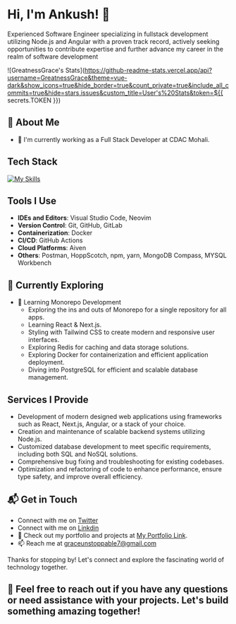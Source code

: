 # Hi, I'm Ankush! 👋

 Experienced Software Engineer specializing in fullstack development utilizing Node.js and Angular with a proven track record, actively seeking opportunities to contribute expertise and further advance my career in the realm of software development

![GreatnessGrace's Stats](https://github-readme-stats.vercel.app/api?username=GreatnessGrace&theme=vue-dark&show_icons=true&hide_border=true&count_private=true&include_all_commits=true&hide=stars,issues&custom_title=User's%20Stats&token=${{ secrets.TOKEN }})
## 🚀 About Me

- 🔭 I'm currently working as a Full Stack Developer at CDAC Mohali.

## Tech Stack
<p align="center">
 
[![My Skills](https://skillicons.dev/icons?i=js,nodejs,ts,express,angular,react,html,css,bootstrap,scss,tailwind,mysql,mongodb,elasticsearch,redis&perline=5)](https://skillicons.dev)

</p>


## Tools I Use

- **IDEs and Editors**: Visual Studio Code, Neovim
- **Version Control**: Git, GitHub, GitLab
- **Containerization**: Docker
- **CI/CD**:  GitHub Actions
- **Cloud Platforms**: Aiven
- **Others**: Postman, HoppScotch, npm, yarn, MongoDB Compass, MYSQL Workbench 
  
## 🌱 Currently Exploring

- 🚀 Learning Monorepo Development
  - Exploring the ins and outs of Monorepo for a single repository for all apps.
  - Learning React & Next.js.
  - Styling with Tailwind CSS to create modern and responsive user interfaces.
  - Exploring Redis for caching and data storage solutions.
  - Exploring Docker for containerization and efficient application deployment.
  - Diving into PostgreSQL for efficient and scalable database management.

## Services I Provide

- Development of modern designed web applications using frameworks such as React, Next.js, Angular, or a stack of your choice.
- Creation and maintenance of scalable backend systems utilizing Node.js.
- Customized database development to meet specific requirements, including both SQL and NoSQL solutions.
- Comprehensive bug fixing and troubleshooting for existing codebases.
- Optimization and refactoring of code to enhance performance, ensure type safety, and improve overall efficiency.

## 📬 Get in Touch

- Connect with me on [Twitter](https://x.com/GraceAnkush)
- Connect with me on [Linkdin](https://linkedin.com/in/grace777/)
- 💼 Check out my portfolio and projects at [My Portfolio Link](https://63263795748e56241f18cf8b--zippy-kulfi-0bcb40.netlify.app/).
- 📫 Reach me at graceunstoppable7@gmail.com

Thanks for stopping by! Let's connect and explore the fascinating world of technology together. 

## 🚀 Feel free to reach out if you have any questions or need assistance with your projects. Let's build something amazing together!
